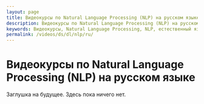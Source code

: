 ```yaml
---
layout: page
title: Видеокурсы по Natural Language Processing (NLP) на русском языке
description: Видеокурсы по Natural Language Processing (NLP) на русском языке
keywords: Видеокурсы, Natural Language Processing, NLP, естественный язык, русский язык
permalink: /videos/ds/dl/nlp/ru/
---
```


# Видеокурсы по Natural Language Processing (NLP) на русском языке

Заглушка на будущее. Здесь пока ничего нет.
